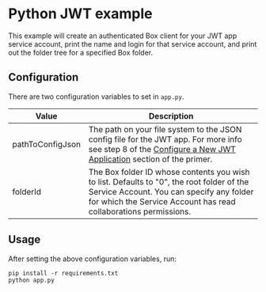 # Python JWT example

This example will create an authenticated Box client for your JWT app service account, print the name and login for that service account, and print out the folder tree for a specified Box folder.

## Configuration

There are two configuration variables to set in `app.py`.

| Value | Description |
|-------|-------------|
| pathToConfigJson | The path on your file system to the JSON config file for the JWT app. For more info see step 8 of the [Configure a New JWT Application](https://github.com/box-community/jwt-app-primer#configure-a-new-jwt-application) section of the primer.
| folderId | The Box folder ID whose contents you wish to list. Defaults to "0", the root folder of the Service Account. You can specify any folder for which the Service Account has read collaborations permissions.

## Usage

After setting the above configuration variables, run:

```
pip install -r requirements.txt
python app.py
```
